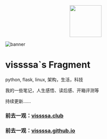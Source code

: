 <div align=center>
<img src="https://vissssa-imgs-1252712312.cos.ap-shanghai.myqcloud.com/hexo/%E5%A4%B4%E5%83%8F_%E5%9C%86%E5%BD%A2.png" width = "100" height = "100" />
</div>

![banner](https://vissssa-imgs-1252712312.cos.ap-shanghai.myqcloud.com/wallpapers/%E5%A3%81%E7%BA%B8-min.jpg)

# vissssa`s Fragment

python, flask, linux, 架构，生活，科技  

我的一些笔记，人生感悟、读后感、开箱评测等 

持续更新......


### 前去一观：[vissssa.club](http://vissssa.club)
### 前去一观：[vissssa.github.io](https://vissssa.github.io/blog)
